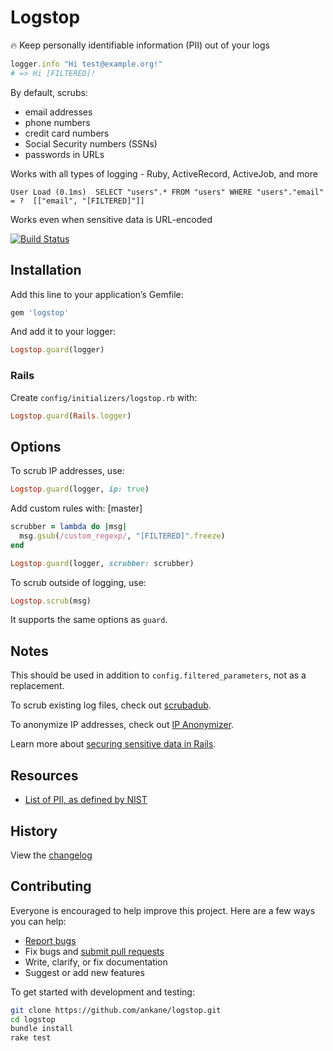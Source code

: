 # Logstop

:fire: Keep personally identifiable information (PII) out of your logs

```ruby
logger.info "Hi test@example.org!"
# => Hi [FILTERED]!
```

By default, scrubs:

- email addresses
- phone numbers
- credit card numbers
- Social Security numbers (SSNs)
- passwords in URLs

Works with all types of logging - Ruby, ActiveRecord, ActiveJob, and more

```
User Load (0.1ms)  SELECT "users".* FROM "users" WHERE "users"."email" = ?  [["email", "[FILTERED]"]]
```

Works even when sensitive data is URL-encoded

[![Build Status](https://travis-ci.org/ankane/logstop.svg?branch=master)](https://travis-ci.org/ankane/logstop)

## Installation

Add this line to your application’s Gemfile:

```ruby
gem 'logstop'
```

And add it to your logger:

```ruby
Logstop.guard(logger)
```

### Rails

Create `config/initializers/logstop.rb` with:

```ruby
Logstop.guard(Rails.logger)
```

## Options

To scrub IP addresses, use:

```ruby
Logstop.guard(logger, ip: true)
```

Add custom rules with: [master]

```ruby
scrubber = lambda do |msg|
  msg.gsub(/custom_regexp/, "[FILTERED]".freeze)
end

Logstop.guard(logger, scrubber: scrubber)
```

To scrub outside of logging, use:

```ruby
Logstop.scrub(msg)
```

It supports the same options as `guard`.

## Notes

This should be used in addition to `config.filtered_parameters`, not as a replacement.

To scrub existing log files, check out [scrubadub](https://github.com/datascopeanalytics/scrubadub).

To anonymize IP addresses, check out [IP Anonymizer](https://github.com/ankane/ip_anonymizer).

Learn more about [securing sensitive data in Rails](https://ankane.org/sensitive-data-rails).

## Resources

- [List of PII, as defined by NIST](https://en.wikipedia.org/wiki/Personally_identifiable_information#NIST_definition)

## History

View the [changelog](CHANGELOG.md)

## Contributing

Everyone is encouraged to help improve this project. Here are a few ways you can help:

- [Report bugs](https://github.com/ankane/logstop/issues)
- Fix bugs and [submit pull requests](https://github.com/ankane/logstop/pulls)
- Write, clarify, or fix documentation
- Suggest or add new features

To get started with development and testing:

```sh
git clone https://github.com/ankane/logstop.git
cd logstop
bundle install
rake test
```
